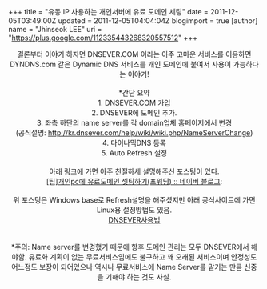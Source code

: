 +++
title = "유동 IP 사용하는 개인서버에 유료 도메인 세팅"
date = 2011-12-05T03:49:00Z
updated = 2011-12-05T04:04:04Z
blogimport = true 
[author]
	name = "Jhinseok LEE"
	uri = "https://plus.google.com/112335443268320557512"
+++

<div style="text-align: center;">결론부터 이야기 하자면 DNSEVER.COM 이라는 아주 고마운 서비스를 이용하면 DYNDNS.com 같은 Dynamic DNS 서비스를 개인 도메인에 붙여서 사용이 가능하다는 이야기!</div><div style="text-align: center;"><br /></div><div style="text-align: center;">*간단 요약</div><div style="text-align: center;">1. DNSEVER.COM 가입</div><div style="text-align: center;">2. DNSEVER에 도메인 추가.</div><div style="text-align: center;">3. 좌측 하단의 name server를 각 domain업체 홈페이지에서 변경</div><div style="text-align: center;">(공식설명: <a href="http://kr.dnsever.com/help/wiki/wiki.php/NameServerChange">http://kr.dnsever.com/help/wiki/wiki.php/NameServerChange</a>)</div><div style="text-align: center;">4. 다이나믹DNS 등록</div><div style="text-align: center;">5. Auto Refresh 설정</div><div style="text-align: center;"><br /></div><div style="text-align: center;">아래 링크에 가면 아주 친절하세 설명해주신 포스팅이 있다.</div><div style="text-align: center;"><a href="http://blog.naver.com/PostView.nhn?blogId=h_ranissa&amp;logNo=100142960483">[팁]개인pc에 유료도메인 셋팅하기(포워딩) :: 네이버 블로그</a>:</div><div style="text-align: center;"><br /></div><div style="text-align: center;">위 포스팅은 Windows base로 Refresh설명을 해주셨지만 아래 공식사이트에 가면 Linux용 설정방법도 있음.</div><div style="text-align: center;"><a href="http://kr.dnsever.com/start.html?user_domain=leehack.com&amp;selected_menu=aboutddns&amp;skey=leehack:8045eb284afb29fd65e10eeba0d4a77f">DNSEVER사용법</a></div><div style="text-align: center;"><br /></div><div style="text-align: center;"><br /></div><div style="text-align: center;">*주의: Name server를 변경했기 때문에 향후 도메인 관리는 모두 DNSEVER에서 해야함. 유료화 계획이 없는 무료서비스임에도 불구하고 꽤 오래된 서비스이며 안정성도 어느정도 보장이 되어있으나 역시나 무료서비스에 Name Server를 맡기는 만큼 신중을 기해야 하는 것도 사실.</div>
